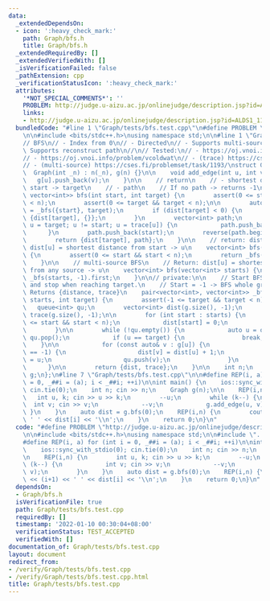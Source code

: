 ```yaml
---
data:
  _extendedDependsOn:
  - icon: ':heavy_check_mark:'
    path: Graph/bfs.h
    title: Graph/bfs.h
  _extendedRequiredBy: []
  _extendedVerifiedWith: []
  _isVerificationFailed: false
  _pathExtension: cpp
  _verificationStatusIcon: ':heavy_check_mark:'
  attributes:
    '*NOT_SPECIAL_COMMENTS*': ''
    PROBLEM: http://judge.u-aizu.ac.jp/onlinejudge/description.jsp?id=ALDS1_11_C
    links:
    - http://judge.u-aizu.ac.jp/onlinejudge/description.jsp?id=ALDS1_11_C
  bundledCode: "#line 1 \"Graph/tests/bfs.test.cpp\"\n#define PROBLEM \"http://judge.u-aizu.ac.jp/onlinejudge/description.jsp?id=ALDS1_11_C\"\
    \n\n#include <bits/stdc++.h>\nusing namespace std;\n\n#line 1 \"Graph/bfs.h\"\n\
    // BFS\n// - Index from 0\n// - Directed\n// - Supports multi-source BFS\n// -\
    \ Supports reconstruct path\n//\n// Tested:\n// - https://oj.vnoi.info/problem/vmunch\n\
    // - https://oj.vnoi.info/problem/vcoldwat\n// - (trace) https://cses.fi/problemset/task/1667/\n\
    // - (multi-source) https://cses.fi/problemset/task/1193/\nstruct Graph {\n  \
    \  Graph(int _n) : n(_n), g(n) {}\n\n    void add_edge(int u, int v) {\n     \
    \   g[u].push_back(v);\n    }\n\n    // return\n    // - shortest distance from\
    \ start -> target\n    // - path\n    // If no path -> returns -1\n    pair<int,\
    \ vector<int>> bfs(int start, int target) {\n        assert(0 <= start && start\
    \ < n);\n        assert(0 <= target && target < n);\n\n        auto [dist, trace]\
    \ = _bfs({start}, target);\n        if (dist[target] < 0) {\n            return\
    \ {dist[target], {}};\n        }\n        vector<int> path;\n        for (int\
    \ u = target; u != start; u = trace[u]) {\n            path.push_back(u);\n  \
    \      }\n        path.push_back(start);\n        reverse(path.begin(), path.end());\n\
    \        return {dist[target], path};\n    }\n\n    // return: dist: vector<int>,\
    \ dist[u] = shortest distance from start -> u\n    vector<int> bfs(int start)\
    \ {\n        assert(0 <= start && start < n);\n        return _bfs({start}, -1).first;\n\
    \    }\n\n    // multi-source BFS\n    // Return: dist[u] = shortest distance\
    \ from any source -> u\n    vector<int> bfs(vector<int> starts) {\n        return\
    \ _bfs(starts, -1).first;\n    }\n\n// private:\n\n    // Start BFS from start,\
    \ and stop when reaching target.\n    // Start = -1 -> BFS whole graph\n    //\
    \ Returns {distance, trace}\n    pair<vector<int>, vector<int>> _bfs(vector<int>\
    \ starts, int target) {\n        assert(-1 <= target && target < n);\n\n     \
    \   queue<int> qu;\n        vector<int> dist(g.size(), -1);\n        vector<int>\
    \ trace(g.size(), -1);\n\n        for (int start : starts) {\n            assert(0\
    \ <= start && start < n);\n            dist[start] = 0;\n            qu.push(start);\n\
    \        }\n\n        while (!qu.empty()) {\n            auto u = qu.front();\
    \ qu.pop();\n            if (u == target) {\n                break;\n        \
    \    }\n\n            for (const auto& v : g[u]) {\n                if (dist[v]\
    \ == -1) {\n                    dist[v] = dist[u] + 1;\n                    trace[v]\
    \ = u;\n                    qu.push(v);\n                }\n            }\n  \
    \      }\n\n        return {dist, trace};\n    }\n\n    int n;\n    vector<vector<int>>\
    \ g;\n};\n#line 7 \"Graph/tests/bfs.test.cpp\"\n\n#define REP(i, a) for (int i\
    \ = 0, _##i = (a); i < _##i; ++i)\n\nint main() {\n    ios::sync_with_stdio(0);\
    \ cin.tie(0);\n    int n; cin >> n;\n    Graph g(n);\n\n    REP(i,n) {\n     \
    \   int u, k; cin >> u >> k;\n        --u;\n        while (k--) {\n          \
    \  int v; cin >> v;\n            --v;\n            g.add_edge(u, v);\n       \
    \ }\n    }\n    auto dist = g.bfs(0);\n    REP(i,n) {\n        cout << (i+1) <<\
    \ ' ' << dist[i] << '\\n';\n    }\n    return 0;\n}\n"
  code: "#define PROBLEM \"http://judge.u-aizu.ac.jp/onlinejudge/description.jsp?id=ALDS1_11_C\"\
    \n\n#include <bits/stdc++.h>\nusing namespace std;\n\n#include \"../bfs.h\"\n\n\
    #define REP(i, a) for (int i = 0, _##i = (a); i < _##i; ++i)\n\nint main() {\n\
    \    ios::sync_with_stdio(0); cin.tie(0);\n    int n; cin >> n;\n    Graph g(n);\n\
    \n    REP(i,n) {\n        int u, k; cin >> u >> k;\n        --u;\n        while\
    \ (k--) {\n            int v; cin >> v;\n            --v;\n            g.add_edge(u,\
    \ v);\n        }\n    }\n    auto dist = g.bfs(0);\n    REP(i,n) {\n        cout\
    \ << (i+1) << ' ' << dist[i] << '\\n';\n    }\n    return 0;\n}\n"
  dependsOn:
  - Graph/bfs.h
  isVerificationFile: true
  path: Graph/tests/bfs.test.cpp
  requiredBy: []
  timestamp: '2022-01-10 00:30:04+08:00'
  verificationStatus: TEST_ACCEPTED
  verifiedWith: []
documentation_of: Graph/tests/bfs.test.cpp
layout: document
redirect_from:
- /verify/Graph/tests/bfs.test.cpp
- /verify/Graph/tests/bfs.test.cpp.html
title: Graph/tests/bfs.test.cpp
---
```

